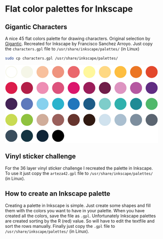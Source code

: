 # Flat color palettes for Inkscape

## Gigantic Characters

A nice 45 flat colors palette for drawing characters. Original selection by [Gigantic](https://gigantic.store/gigantic-color-pallet/). Recreated for Inkscape by Francisco Sanchez Arroyo. Just copy the `characters.gpl` file to `/usr/share/inkscape/palettes/` (in Linux)

```bash
sudo cp characters.gpl /usr/share/inkscape/palettes/
```

![](palette.jpg)

## Vinyl sticker challenge

For the 36 layer vinyl sticker challenge I recreated the palette in Inkscape. To use it just copy the `arteza42.gpl` file to `/usr/share/inkscape/palettes/` (in Linux).

## How to create an Inkscape palette

Creating a palette in Inkscape is simple. Just create some shapes and fill them with the colors you want to have in your palette. When you have created all the colors, save the file as `.gpl`. Unfortunately Inkscape palettes are created sorting by the R (red) value. So will have to edit the textfile and sort the rows manually. Finally just copy the `.gpl` file to `/usr/share/inkscape/palettes/` (in Linux).
